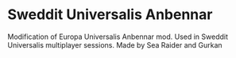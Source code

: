 # Sweddit Universalis Anbennar
Modification of Europa Universalis Anbennar mod. Used in Sweddit Universalis multiplayer sessions.
Made by Sea Raider and Gurkan
